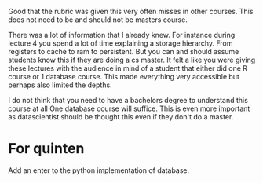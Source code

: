 Good that the rubric was given this very often misses in other courses. 
This does not need to be and should not be masters course.

There was a lot of information that I already knew.
For instance during lecture 4 you spend a lot of time explaining a storage hierarchy.
From registers to cache to ram to persistent. But you can and should assume students know this if they are doing a cs master.
It felt a like you were giving these lectures with the audience in mind of a student that either did one R course or 1 database course.
This made everything very accessible but perhaps also limited the depths.

I do not think that you need to have a bachelors degree to understand this course at all
One database course will suffice. 
This is even more important as datascientist should be thought this even if they don't do a master.

# For quinten
Add an enter to the python implementation of database.